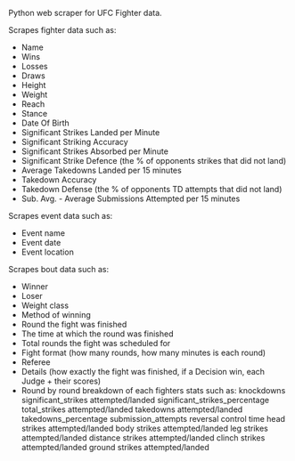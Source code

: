 Python web scraper for UFC Fighter data.

Scrapes fighter data such as:
- Name
- Wins
- Losses
- Draws
- Height
- Weight
- Reach
- Stance
- Date Of Birth
- Significant Strikes Landed per Minute
- Significant Striking Accuracy
- Significant Strikes Absorbed per Minute
- Significant Strike Defence (the % of opponents strikes that did not land)
- Average Takedowns Landed per 15 minutes
- Takedown Accuracy
- Takedown Defense (the % of opponents TD attempts that did not land)
- Sub. Avg. - Average Submissions Attempted per 15 minutes

Scrapes event data such as:
- Event name
- Event date
- Event location

Scrapes bout data such as:
- Winner
- Loser
- Weight class
- Method of winning
- Round the fight was finished
- The time at which the round was finished
- Total rounds the fight was scheduled for
- Fight format (how many rounds, how many minutes is each round)
- Referee
- Details (how exactly the fight was finished, if a Decision win, each Judge + their scores)
- Round by round breakdown of each fighters stats such as:
        knockdowns
        significant_strikes attempted/landed
        significant_strikes_percentage 
        total_strikes attempted/landed
        takedowns attempted/landed
        takedowns_percentage
        submission_attempts 
        reversal
        control time
        head strikes attempted/landed
        body strikes attempted/landed
        leg strikes attempted/landed
        distance strikes attempted/landed
        clinch strikes attempted/landed
        ground strikes attempted/landed

